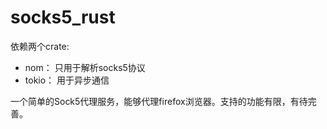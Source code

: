 # socks5_rust
依赖两个crate: 
* nom：   只用于解析socks5协议
* tokio： 用于异步通信

一个简单的Sock5代理服务，能够代理firefox浏览器。支持的功能有限，有待完善。
